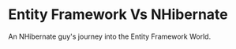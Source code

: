 Entity Framework Vs NHibernate
============================

An NHibernate guy's journey into the Entity Framework World.
